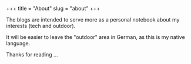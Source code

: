 +++
title = "About"
slug = "about"
+++

The blogs are intended to serve more as a personal notebook about my interests (tech and outdoor).

It will be easier to leave the "outdoor" area in German, as this is my native language.

Thanks for reading ...
